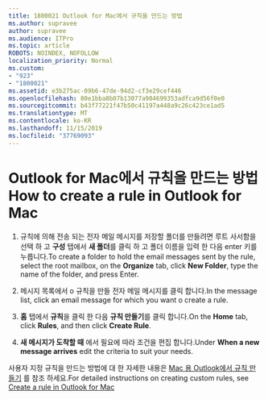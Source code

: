 ```yaml
---
title: 1800021 Outlook for Mac에서 규칙을 만드는 방법
ms.author: supravee
author: supravee
ms.audience: ITPro
ms.topic: article
ROBOTS: NOINDEX, NOFOLLOW
localization_priority: Normal
ms.custom:
- "923"
- "1800021"
ms.assetid: e3b275ac-09b6-47de-94d2-cf3e29cef446
ms.openlocfilehash: 80e1bba8b07b13077a984699353adfca9d56f0e0
ms.sourcegitcommit: b43f77221f47b50c41197a448a9c26c423ce1ad5
ms.translationtype: MT
ms.contentlocale: ko-KR
ms.lasthandoff: 11/15/2019
ms.locfileid: "37769093"
---
```

# <a name="how-to-create-a-rule-in-outlook-for-mac"></a><span data-ttu-id="5a69a-102">Outlook for Mac에서 규칙을 만드는 방법</span><span class="sxs-lookup"><span data-stu-id="5a69a-102">How to create a rule in Outlook for Mac</span></span>

1. <span data-ttu-id="5a69a-103">규칙에 의해 전송 되는 전자 메일 메시지를 저장할 폴더를 만들려면 루트 사서함을 선택 하 고 **구성** 탭에서 **새 폴더**를 클릭 하 고 폴더 이름을 입력 한 다음 enter 키를 누릅니다.</span><span class="sxs-lookup"><span data-stu-id="5a69a-103">To create a folder to hold the email messages sent by the rule, select the root mailbox, on the **Organize** tab, click **New Folder**, type the name of the folder, and press Enter.</span></span>

2. <span data-ttu-id="5a69a-104">메시지 목록에서 o 규칙을 만들 전자 메일 메시지를 클릭 합니다.</span><span class="sxs-lookup"><span data-stu-id="5a69a-104">In the message list, click an email message for which you want o create a rule.</span></span>

3. <span data-ttu-id="5a69a-105">**홈** 탭에서 **규칙**을 클릭 한 다음 **규칙 만들기**를 클릭 합니다.</span><span class="sxs-lookup"><span data-stu-id="5a69a-105">On the **Home** tab, click **Rules**, and then click **Create Rule**.</span></span>

4. <span data-ttu-id="5a69a-106">**새 메시지가 도착할 때** 에서 필요에 따라 조건을 편집 합니다.</span><span class="sxs-lookup"><span data-stu-id="5a69a-106">Under **When a new message arrives** edit the criteria to suit your needs.</span></span> 

<span data-ttu-id="5a69a-107">사용자 지정 규칙을 만드는 방법에 대 한 자세한 내용은 [Mac 용 Outlook에서 규칙 만들기](https://aka.ms/AA1uy0v) 를 참조 하세요.</span><span class="sxs-lookup"><span data-stu-id="5a69a-107">For detailed instructions on creating custom rules, see [Create a rule in Outlook for Mac](https://aka.ms/AA1uy0v)</span></span>
  